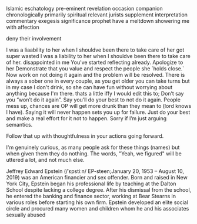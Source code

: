 Islamic eschatology
pre-eminent
revelation
occasion
companion
chronologically
primarily
spiritual
relevant
jurists
supplement
interpretation
commentary
exegesis
significance
prophet
have a meltdown
showering me with affection


deny their involvement

<How can I get over embarrassing myself in front of my girl>
I was a liaability to her when I shouldve been there to take care of her
got super wasted
I was a liability to her when I shouldve been there to take care of her.
disappointed in me
You’ve started reflecting already.
Apologize to her
Demonstrate that you value and respect the people she `holds close.`
Now work on not doing it again and the problem will be resolved. There is always a sober one in every couple, as you get older you can take turns but in my case I don't drink, so she can have fun without worrying about anything because I'm there.
thats a little iffy
I would edit this to; Don’t say you “won’t do it again”. Say you’ll do your best to not do it again. People mess up, chances are OP will get more drunk than they mean to (lord knows I have). Saying it will never happen sets you up for failure. Just do your best and make a real effort for it not to happen. Sorry if I’m just arguing semantics.

Follow that up with thoughtfulness in your actions going forward.

I'm genuinely curious, as many people ask for these things (names) but when given them they do nothing.
The words, "Yeah, we figured" will be uttered a lot, and not much else.

Jeffrey Edward Epstein (/ˈɛpstiːn/ EP-steen;January 20, 1953 – August 10, 2019) was an American financier and sex offender. Born and raised in New York City, Epstein began his professional life by teaching at the Dalton School despite lacking a college degree. After his dismissal from the school, he entered the banking and finance sector, working at Bear Stearns in various roles before starting his own firm. Epstein developed an elite social circle and procured many women and children whom he and his associates sexually abused


